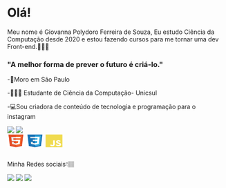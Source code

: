 # Olá!
Meu nome é Giovanna Polydoro Ferreira de Souza, Eu estudo Ciência da Computação desde 2020 e estou fazendo cursos para me tornar uma dev Front-end.👩🏻‍💻

### "A melhor forma de prever o futuro é criá-lo."
-📍Moro em São Paulo

-👩🏻‍💻 Estudante de Ciência da Computação- Unicsul

-💻Sou criadora de conteúdo de tecnologia e programação para o instagram

<div>
<img align = "180cm" src = "https://github-readme-stats.vercel.app/api?username=giovannapfds&show_icons=true&theme=dracula&include_all_commits=true&count_private=true" />
<img align = "180cm" src = "https://github-readme-stats.vercel.app/api/top-langs/?username=giovannapfds&layout=compact&langs_count=16&theme=dracula" />
<br> 
<img  align="center"  height="30"  width="40"  src="https://raw.githubusercontent.com/devicons/devicon/master/icons/html5/html5-original.svg">
<img  align="center"  height="30"  width="40"  src="https://raw.githubusercontent.com/devicons/devicon/master/icons/css3/css3-original.svg">                                       <img  align="center" height="30"  width="40"  src="https://raw.githubusercontent.com/devicons/devicon/master/icons/javascript/javascript-plain.svg">                         
</div>

##

Minha Redes sociais👇🏽 
<div> <a  href="https://www.instagram.com/study_cdc/"  target="_blank"><img  src="https://img.shields.io/badge/-Instagram-%23E4405F?style=for-the-badge&logo=instagram&logoColor=white"  target="_blank"></a>
<a  href = "mailto: giovannapfds@gmail.com"><img  src="https://img.shields.io/badge/-Gmail-%23333?style=for-the-badge&logo=gmail&logoColor=white"  target="_blank"></a>
<a  href="https://www.linkedin.com/in/giovanna-polydoro-ferreira-de-souza-559847203/"  target="_blank"><img  src="https://img.shields.io/badge/-LinkedIn-%230077B5?style=for-the-badge&logo=linkedin&logoColor=white"  target="_blank"></a>

</div>
